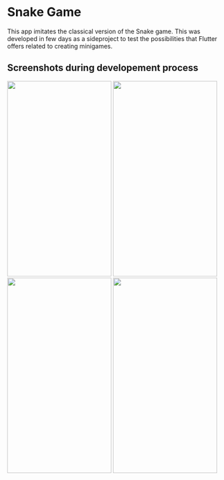 # Snake Game

This app imitates the classical version of the Snake game. This was developed in few days as a sideproject to test the possibilities that Flutter offers related to creating minigames.

## Screenshots during developement process
<img src="https://user-images.githubusercontent.com/72877797/134390569-eb102b78-c6ce-4bab-953a-005cc66bfd19.png" width="240" height="450"> <img src="https://user-images.githubusercontent.com/72877797/134390776-1905c96a-63f6-4cb0-885f-ec79b3db2d83.jpeg" width="240" height="450"> <img src="https://user-images.githubusercontent.com/72877797/134390823-7dedb82e-6027-4596-a4f4-f61c9e8fcd76.jpeg" width="240" height="450"> <img src="https://user-images.githubusercontent.com/72877797/134390939-20df053f-176e-4e8a-adfe-817fbac79583.png" width="240" height="450">



